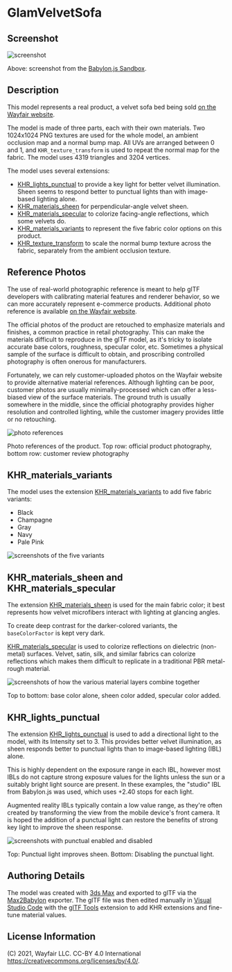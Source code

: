 # GlamVelvetSofa

## Screenshot

![screenshot](screenshot/screenshot_large.jpg)

Above: screenshot from the [Babylon.js Sandbox](https://sandbox.babylonjs.com/).

## Description

This model represents a real product, a velvet sofa bed being sold [on the Wayfair website](https://www.wayfair.com/furniture/pdp/mercer41-frankie-velvet-86-recessed-arm-sofa-bed-mcrf6337.html). 

The model is made of three parts, each with their own materials. Two 1024x1024 PNG textures are used for the whole model, an ambient occlusion map and a normal bump map. All UVs are arranged between 0 and 1, and `KHR_texture_transform` is used to repeat the normal map for the fabric. The model uses 4319 triangles and 3204 vertices.

The model uses several extensions: 
* [KHR_lights_punctual](https://github.com/KhronosGroup/glTF/tree/master/extensions/2.0/Khronos/KHR_lights_punctual) to provide a key light for better velvet illumination. Sheen seems to respond better to punctual lights than with image-based lighting alone.
* [KHR_materials_sheen](https://github.com/KhronosGroup/glTF/blob/master/extensions/2.0/Khronos/KHR_materials_sheen) for perpendicular-angle velvet sheen.
* [KHR_materials_specular](https://github.com/KhronosGroup/glTF/pull/1719) to colorize facing-angle reflections, which some velvets do.
* [KHR_materials_variants](https://github.com/KhronosGroup/glTF/blob/master/extensions/2.0/Khronos/KHR_materials_variants/README.md) to represent the five fabric color options on this product.
* [KHR_texture_transform](https://github.com/KhronosGroup/glTF/blob/master/extensions/2.0/Khronos/KHR_texture_transform/README.md) to scale the normal bump texture across the fabric, separately from the ambient occlusion texture.

## Reference Photos

The use of real-world photographic reference is meant to help glTF developers with calibrating material features and renderer behavior, so we can more accurately represent e-commerce products. Additional photo reference is available [on the Wayfair website](https://www.wayfair.com/furniture/pdp/mercer41-frankie-velvet-86-recessed-arm-sofa-bed-mcrf6337.html).

The official photos of the product are retouched to emphasize materials and finishes, a common practice in retail photography. This can make the materials difficult to reproduce in the glTF model, as it's tricky to isolate accurate base colors, roughness, specular color, etc. Sometimes a physical sample of the surface is difficult to obtain, and proscribing controlled photography is often onerous for manufacturers.

Fortunately, we can rely customer-uploaded photos on the Wayfair website to provide alternative material references. Although lighting can be poor, customer photos are usually minimally-processed which can offer a less-biased view of the surface materials. The ground truth is usually somewhere in the middle, since the official photography provides higher resolution and controlled lighting, while the customer imagery provides little or no retouching.

![photo references](screenshot/photoreference_vs_customer.jpg)

Photo references of the product. Top row: official product photography, bottom row: customer review photography

## KHR_materials_variants

The model uses the extension [KHR_materials_variants](https://github.com/KhronosGroup/glTF/blob/master/extensions/2.0/Khronos/KHR_materials_variants/README.md) to add five fabric variants:
* Black
* Champagne
* Gray
* Navy
* Pale Pink

![screenshots of the five variants](screenshot/screenshot_variants.jpg)

## KHR_materials_sheen and KHR_materials_specular

The extension [KHR_materials_sheen](https://github.com/KhronosGroup/glTF/blob/master/extensions/2.0/Khronos/KHR_materials_sheen) is used for the main fabric color; it best represents how velvet microfibers interact with lighting at glancing angles.

To create deep contrast for the darker-colored variants, the `baseColorFactor` is kept very dark. 

[KHR_materials_specular](https://github.com/KhronosGroup/glTF/pull/1719) is used to colorize reflections on dielectric (non-metal) surfaces. Velvet, satin, silk, and similar fabrics can colorize reflections which makes them difficult to replicate in a traditional PBR metal-rough material. 

![screenshots of how the various material layers combine together](screenshot/screenshot_layers.jpg)

Top to bottom: base color alone, sheen color added, specular color added.

## KHR_lights_punctual

The extension [KHR_lights_punctual](https://github.com/KhronosGroup/glTF/tree/master/extensions/2.0/Khronos/KHR_lights_punctual) is used to add a directional light to the model, with its Intensity set to 3. This provides better velvet illumination, as sheen responds better to punctual lights than to image-based lighting (IBL) alone. 

This is highly dependent on the exposure range in each IBL, however most IBLs do not capture strong exposure values for the lights unless the sun or a suitably bright light source are present. In these examples, the "studio" IBL from Babylon.js was used, which uses +2.40 stops for each light. 

Augmented reality IBLs typically contain a low value range, as they're often created by transforming the view from the mobile device's front camera. It is hoped the addition of a punctual light can restore the benefits of strong key light to improve the sheen response. 

![screenshots with punctual enabled and disabled](screenshot/screenshot_punctual.jpg)

Top: Punctual light improves sheen. Bottom: Disabling the punctual light.

## Authoring Details ##

The model was created with [3ds Max](https://www.autodesk.com/products/3ds-max/) and exported to glTF via the [Max2Babylon](https://github.com/BabylonJS/Exporters/tree/master/3ds%20Max) exporter. The glTF file was then edited manually in [Visual Studio Code](https://code.visualstudio.com) with the [glTF Tools](https://github.com/AnalyticalGraphicsInc/gltf-vscode) extension to add KHR extensions and fine-tune material values.

## License Information

(C) 2021, Wayfair LLC. CC-BY 4.0 International https://creativecommons.org/licenses/by/4.0/. 
